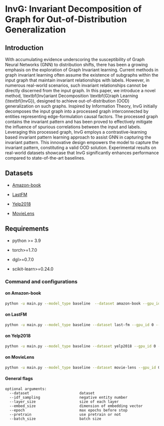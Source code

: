 # InvG: Invariant Decomposition of Graph for Out-of-Distribution Generalization
<!--#### -->
## Introduction

 With accumulating evidence underscoring the susceptibility of Graph Neural Networks (GNN) to distribution shifts, there has been a growing emphasis on the exploration of Graph Invariant learning.
Current methods in graph invariant learning often assume the existence of subgraphs within the input graph that maintain invariant relationships with labels. However, in numerous real-world scenarios, such invariant relationships cannot be directly discerned from the input graph. In this paper, we introduce a novel method, \textbf{Inv}ariant Decomposition \textbf{G}raph Learning (\textbf{InvG}), designed to achieve out-of-distribution (OOD) generalization on such graphs.
Inspired by Information Theory, InvG initially decomposes the input graph into a processed graph interconnected by entities representing edge-formulation causal factors. The processed graph contains the invariant pattern and has been proved to effectively mitigate the influence of spurious correlations between the input and labels.
  Leveraging this processed graph, InvG employs a contrastive-learning based invariant pattern learning approach to assist GNN in capturing the invariant pattern. This innovative design empowers the model to capture the invariant pattern, constituting a valid OOD solution. Experimental results on real-world datasets showcase that InvG significantly enhances performance compared to state-of-the-art baselines.

<!-- ![image](Images/KWF.png "The structure of Knowledge-wedging Frame work") -->
## Datasets

* [Amazon-book](http://jmcauley.ucsd.edu/data/amazon)

* [LastFM](https://grouplens.org/datasets/)

* [Yelp2018](https://www.yelp.com/dataset/challenge)

* [MovieLens](https://grouplens.org/datasets/movielens/)

## Requirements

* python >= 3.9

* torch>=1.7.0

* dgl>=0.7.0

* scikit-learn>=0.24.0






### Command and configurations

#### on Amazon-book
```bash
python -u main.py --model_type baseline  --dataset amazon-book --gpu_id 0 --ue_lambda 0.1 --idf_sampling 1 --layer_size [64,32,16] --embed_size 64 --lr 0.0001 --epoch 3000 --verbose 1 --save_flag 1 --pretrain -1 --batch_size 8192 --sprate 1
```
#### on LastFM
```bash
python -u main.py --model_type baseline --dataset last-fm --gpu_id 0 --ue_lambda 0.1 --idf_sampling 1 --layer_size [64,32,16] --embed_size 64 --lr 0.0001 --epoch 3000 --verbose 1 --save_flag 1 --pretrain -1 --batch_size 8192 --sprate 1
```
#### on Yelp2018
```bash
python -u main.py --model_type baseline --dataset yelp2018 --gpu_id 0 --ue_lambda 0.1 --idf_sampling 1 --layer_size [64,32,16] --embed_size 64 --lr 0.0001 --epoch 3000 --verbose 1 --save_flag 1 --pretrain -1 --batch_size 8192 --sprate 1
```
#### on MovieLens
```bash
python -u main.py --model_type baseline --dataset movie-lens --gpu_id 0 --ue_lambda 0.4 --idf_sampling 1 --layer_size [64,32,16] --embed_size 64 --lr 0.0001 --epoch 3000 --verbose 1 --save_flag 1 --pretrain -1 --batch_size 8192 --sprate 1
```
#### General flags

```{txt}
optional arguments:
  --dataset                       dataset                               
  --idf_sampling                  negative entity number
  --layer_size                    size of each layer
  --embed_size                    dimension of embedding vector 
  --epoch                         max epochs before stop
  --pretrain                      use pretrain or not
  --batch_size                    batch size
```
